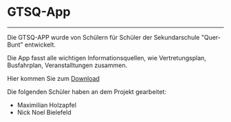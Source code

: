 # GTSQ-App
----

Die GTSQ-APP wurde von Schülern für Schüler der Sekundarschule "Quer-Bunt" entwickelt.

Die App fasst alle wichtigen Informationsquellen, wie Vertretungsplan, Busfahrplan, Veranstalltungen zusammen.

Hier kommen Sie zum [Download](https://play.google.com/store/apps/details?id=app.gtsq.de)

Die folgenden Schüler haben an dem Projekt gearbeitet:

- Maximilian Holzapfel
- Nick Noel Bielefeld
